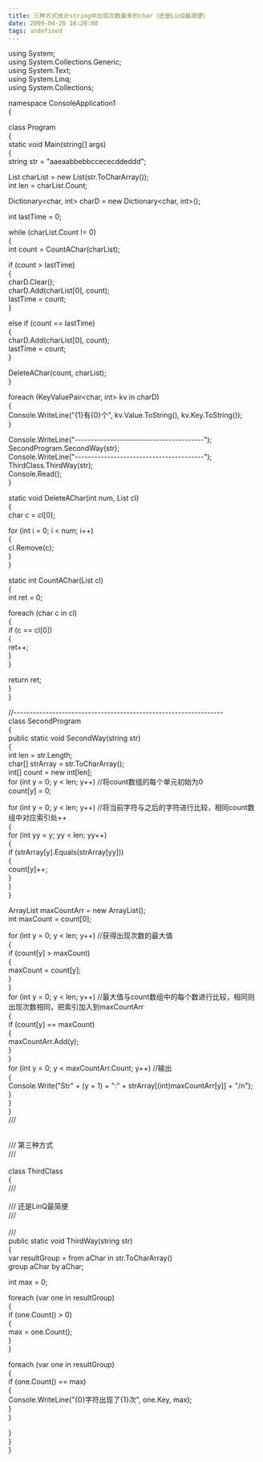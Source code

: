 ```yaml
---
title: 三种方式统计string中出现次数最多的char（还是LinQ最简便）
date: 2009-04-26 16:28:00
tags: undefined
---
```

using System;  
using System.Collections.Generic;  
using System.Text;  
using System.Linq;  
using System.Collections;  
  
namespace ConsoleApplication1  
{  
  
class Program  
{  
static void Main(string[] args)  
{  
string str = "aaeaabbebbccececddeddd";  
  
List<char> charList = new List<char>(str.ToCharArray());  
int len = charList.Count;  
  
Dictionary<char, int> charD = new Dictionary<char, int>();  
  
int lastTime = 0;  
  
while (charList.Count != 0)  
{  
int count = CountAChar(charList);  
  
if (count > lastTime)  
{  
charD.Clear();  
charD.Add(charList[0], count);  
lastTime = count;  
}  
  
else if (count == lastTime)  
{  
charD.Add(charList[0], count);  
lastTime = count;  
}  
  
DeleteAChar(count, charList);  
}  
  
foreach (KeyValuePair<char, int> kv in charD)  
{  
Console.WriteLine("{1}有{0}个", kv.Value.ToString(), kv.Key.ToString());  
}  
  
Console.WriteLine("----------------------------------------");  
SecondProgram.SecondWay(str);  
Console.WriteLine("----------------------------------------");  
ThirdClass.ThirdWay(str);  
Console.Read();  
}  
  
static void DeleteAChar(int num, List<char> cl)  
{  
char c = cl[0];  
  
for (int i = 0; i < num; i++)  
{  
cl.Remove(c);  
}  
}  
  
static int CountAChar(List<char> cl)  
{  
int ret = 0;  
  
foreach (char c in cl)  
{  
if (c == cl[0])  
{  
ret++;  
}  
}  
  
return ret;  
}  
}  
  
//-----------------------------------------------------------------  
class SecondProgram  
{  
public static void SecondWay(string str)  
{  
int len = str.Length;  
char[] strArray = str.ToCharArray();  
int[] count = new int[len];  
for (int y = 0; y < len; y++) //将count数组的每个单元初始为0  
count[y] = 0;  
  
for (int y = 0; y < len; y++) //将当前字符与之后的字符进行比较，相同count数组中对应索引处++  
{  
for (int yy = y; yy < len; yy++)  
{  
if (strArray[y].Equals(strArray[yy]))  
{  
count[y]++;  
}  
}  
}  
  
ArrayList maxCountArr = new ArrayList();  
int maxCount = count[0];  
  
for (int y = 0; y < len; y++) //获得出现次数的最大值  
{  
if (count[y] > maxCount)  
{  
maxCount = count[y];  
}  
}  
for (int y = 0; y < len; y++)
//最大值与count数组中的每个数进行比较，相同则出现次数相同，把索引加入到maxCountArr  
{  
if (count[y] == maxCount)  
{  
maxCountArr.Add(y);  
}  
}  
for (int y = 0; y < maxCountArr.Count; y++) //输出  
{  
Console.Write("Str" + (y + 1) + ":" + strArray[(int)maxCountArr[y]] + "/n");  
}  
}  
}  
/// <summary>  
/// 第三种方式  
/// </summary>  
class ThirdClass  
{  
/// <summary>  
/// 还是LinQ最简便  
/// </summary>  
/// <param name="str"></param>  
public static void ThirdWay(string str)  
{  
var resultGroup = from aChar in str.ToCharArray()  
group aChar by aChar;  
  
int max = 0;  
  
foreach (var one in resultGroup)  
{  
if (one.Count() > 0)  
{  
max = one.Count();  
}  
}  
  
foreach (var one in resultGroup)  
{  
if (one.Count() == max)  
{  
Console.WriteLine("{0}字符出现了{1}次", one.Key, max);  
}  
}  
  
}  
}  
}  
  



